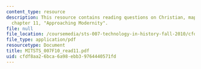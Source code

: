 ```yaml
---
content_type: resource
description: This resource contains reading questions on Christian, maps of time,
  chapter 11, "Approaching Modernity".
file: null
file_location: /coursemedia/sts-007-technology-in-history-fall-2010/cfdf8aa26bca6a98ebb39764440571fd_MITSTS_007F10_read11.pdf
file_type: application/pdf
resourcetype: Document
title: MITSTS_007F10_read11.pdf
uid: cfdf8aa2-6bca-6a98-ebb3-9764440571fd
---
```

